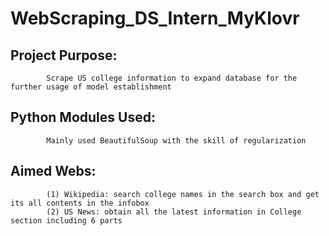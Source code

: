 # WebScraping_DS_Intern_MyKlovr

## Project Purpose: 
            Scrape US college information to expand database for the further usage of model establishment

## Python Modules Used: 
            Mainly used BeautifulSoup with the skill of regularization

## Aimed Webs: 
            (1) Wikipedia: search college names in the search box and get its all contents in the infobox
            (2) US News: obtain all the latest information in College section including 6 parts
